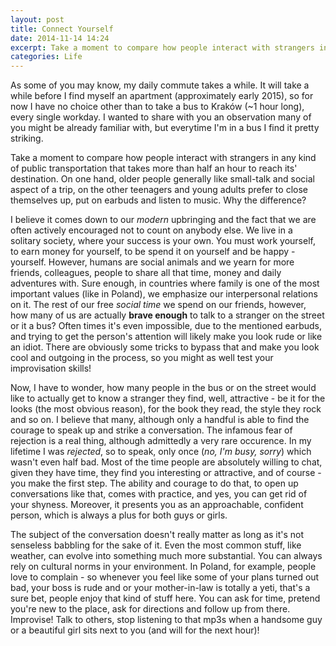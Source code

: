```yaml
---
layout: post
title: Connect Yourself
date: 2014-11-14 14:24
excerpt: Take a moment to compare how people interact with strangers in any kind of public transportation that takes more than half an hour to reach its' destination. On one hand, older people generally like small-talk and social aspect of a trip, on the other teenagers and young adults prefer to close themselves up, put on earbuds and listen to music. Why the difference?
categories: Life
---
```


As some of you may know, my daily commute takes a while. It will take a while before I find myself an apartment (approximately early 2015), so for now I have no choice other than to take a bus to Kraków (~1 hour long), every single workday. I wanted to share with you an observation many of you might be already familiar with, but everytime I'm in a bus I find it pretty striking.

Take a moment to compare how people interact with strangers in any kind of public transportation that takes more than half an hour to reach its' destination. On one hand, older people generally like small-talk and social aspect of a trip, on the other teenagers and young adults prefer to close themselves up, put on earbuds and listen to music. Why the difference?

I believe it comes down to our *modern* upbringing and the fact that we are often actively encouraged not to count on anybody else. We live in a solitary society, where your success is your own. You must work yourself, to earn money for yourself, to be spend it on yourself and be happy - yourself. However, humans are social animals and we yearn for more friends, colleagues, people to share all that time, money and daily adventures with. Sure enough, in countries where family is one of the most important values (like in Poland), we emphasize our interpersonal relations on it. The rest of our free *social time* we spend on our friends, however, how many of us are actually **brave enough** to talk to a stranger on the street or it a bus? Often times it's even impossible, due to the mentioned earbuds, and trying to get the person's attention will likely make you look rude or like an idiot. There are obviously some tricks to bypass that and make you look cool and outgoing in the process, so you might as well test your improvisation skills!

Now, I have to wonder, how many people in the bus or on the street would like to actually get to know a stranger they find, well, attractive - be it for the looks (the most obvious reason), for the book they read, the style they rock and so on. I believe that many, although only a handful is able to find the courage to speak up and strike a conversation. The infamous fear of rejection is a real thing, although admittedly a very rare occurence. In my lifetime I was *rejected*, so to speak, only once (*no, I'm busy, sorry*) which wasn't even half bad. Most of the time people are absolutely willing to chat, given they have time, they find you interesting or attractive, and of course - you make the first step. The ability and courage to do that, to open up conversations like that, comes with practice, and yes, you can get rid of your shyness. Moreover, it presents you as an approachable, confident person, which is always a plus for both guys or girls.

The subject of the conversation doesn't really matter as long as it's not senseless babbling for the sake of it. Even the most common stuff, like weather, can evolve into something much more substantial. You can always rely on cultural norms in your environment. In Poland, for example, people love to complain - so whenever you feel like some of your plans turned out bad, your boss is rude and or your mother-in-law is totally a yeti, that's a sure bet, people enjoy that kind of stuff here. You can ask for time, pretend you're new to the place, ask for directions and follow up from there. Improvise! Talk to others, stop listening to that mp3s when a handsome guy or a beautiful girl sits next to you (and will for the next hour)!
